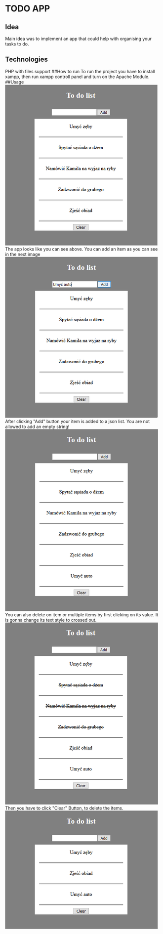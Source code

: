 # TODO APP

## Idea
Main idea was to implement an app that could help with organising your tasks to do.
## Technologies
PHP with files support
##How to run
To run the project you have to install xampp, then run xampp controll panel and turn on the Apache Module.
##Usage
![MainView](./images/items.png)
The app looks like you can see above.
You can add an item as you can see in the next image
![BeginningAddingItem](./images/beginAddingItems.png)
After clicking "Add" button your item is added to a json list. You are not allowed to add an empty string!
![ItemAdded](./images/itemAdded.png)
You can also delete on item or multiple items by first clicking on its value.
It is gonna change its text style to crossed out.
![ChooseItemsToDelete](./images/beginDeletingItems.png)
Then you have to click "Clear" Button, to delete the items.
![ItemsDeleted](./images/itemsDeleted.png)

